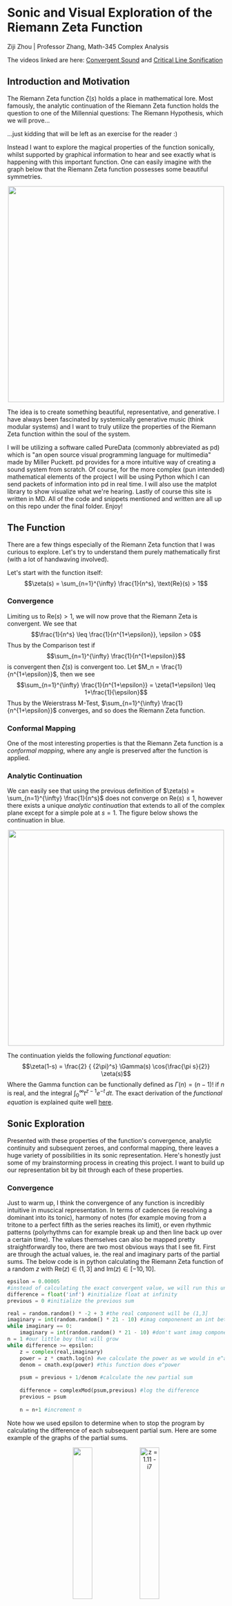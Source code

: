 # Sonic and Visual Exploration of the Riemann Zeta Function
Ziji Zhou |  Professor Zhang, Math-345 Complex Analysis 

The videos linked are here: [Convergent Sound](https://dai.ly/x8qo4om) and [Critical Line Sonification](https://dai.ly/x8qo4on)
## Introduction and Motivation
The Riemann Zeta function $\zeta(s)$ holds a place in mathematical lore. Most famously, the analytic continuation of the Riemann Zeta function holds the question to one of the Millennial questions: The Riemann Hypothesis, which we will prove...


...just kidding that will be left as an exercise for the reader :)


Instead I want to explore the magical properties of the function sonically, whilst supported by graphical information to hear and see exactly what is happening with this important function. One can easily imagine with the graph below that the Riemann Zeta function possesses some beautiful symmetries.

<p align="center">
  <img src='final/media/Riemann%20Zeta%20Graph.png' width='500'>
</p>

The idea is to create something beautiful, representative, and generative. I have always been fascinated by systemically generative music (think modular systems) and I want to truly utilize the properties of the Riemann Zeta function within the soul of the system.

I will be utilizing a software called PureData (commonly abbreviated as pd) which is "an open source visual programming language for multimedia" made by Miller Puckett. pd provides for a more intuitive way of creating a sound system from scratch. Of course, for the more complex (pun intended) mathematical elements of the project I will be using Python which I can send packets of information into pd in real time. I will also use the matplot library to show visualize what we're hearing. Lastly of course this site is written in MD. All of the code and snippets mentioned and written are all up on this repo under the final folder.  Enjoy!

## The Function

There are a few things especially of the Riemann Zeta function that I was curious to explore. Let's try to understand them purely mathematically first (with a lot of handwaving involved).


Let's start with the function itself:
$$\zeta(s) = \sum_{n=1}^{\infty} \frac{1}{n^s}, \text{Re}(s) > 1$$

### Convergence

Limiting us to $\text{Re}(s) > 1$, we will now prove that the Riemann Zeta is convergent. We see that 
$$\frac{1}{n^s} \leq \frac{1}{n^{1+\epsilon}}, \epsilon > 0$$
Thus by the Comparison test if 
$$\sum_{n=1}^{\infty} \frac{1}{n^{1+\epsilon}}$$
is convergent then $\zeta(s)$ is convergent too. Let $M_n = \frac{1}{n^{1+\epsilon}}$, then we see
$$\sum_{n=1}^{\infty} \frac{1}{n^{1+\epsilon}} = \zeta(1+\epsilon) \leq 1+\frac{1}{\epsilon}$$
Thus by the Weierstrass M-Test, $\sum_{n=1}^{\infty} \frac{1}{n^{1+\epsilon}}$ converges, and so does the Riemann Zeta function.


### Conformal Mapping
One of the most interesting properties is that the Riemann Zeta function is a *conformal mapping*, where any angle is preserved after the function is applied.

### Analytic Continuation
We can easily see that using the previous definition of $\zeta(s) = \sum_{n=1}^{\infty} \frac{1}{n^s}$ does not converge on $\text{Re}(s) \leq 1$, however there exists a unique *analytic continuation* that extends to all of the complex plane except for a simple pole at $s = 1$. The figure below shows the continuation in blue.

<p align="center">
  <img src='final/media/analyticCont.png' width='500'>
</p>

The continuation yields the following *functional equation*:
$$\zeta(1-s) = \frac{2} { {2\pi}^s} \Gamma(s) \cos{\frac{\pi s}{2}} \zeta(s)$$
Where the Gamma function can be functionally defined as $\Gamma(n) = (n-1)!$ if $n$ is real, and the integral $\int_{0}^{\infty} t^{z-1}e^{-t} \,dt$. The exact derivation of the *functional equation* is explained quite well [here](https://desvl.xyz/2022/11/24/riemann-zeta-continuation/).

## Sonic Exploration

Presented with these properties of the function's convergence, analytic continuity and subsequent zeroes, and conformal mapping, there leaves a huge variety of possibilities in its sonic representation. Here's honestly just some of my brainstorming process in creating this project. I want to build up our representation bit by bit through each of these properties.

### Convergence

Just to warm up, I think the convergence of any function is incredibly intuitive in muscical representation. In terms of cadences (ie resolving a dominant into its tonic), harmony of notes (for example moving from a tritone to a perfect fifth as the series reaches its limit), or even rhythmic patterns (polyrhythms can for example break up and then line back up over a certain time). The values themselves can also be mapped pretty straightforwardly too, there are two most obvious ways that I see fit. First are through the actual values, ie. the real and imaginary parts of the partial sums. The below code is in python calculating the Riemann Zeta function of a random $z$ with $\text{Re}(z) \in (1,3]$ and $\text{Im}(z) \in [-10,10]$.

```python
epsilon = 0.00005 
#instead of calculating the exact convergent value, we will run this until the the difference between the adjacent partial sums to be smaller than epsilon here
difference = float('inf') #initialize float at infinity
previous = 0 #initialize the previous sum

real = random.random() * -2 + 3 #the real component will be (1,3]
imaginary = int(random.random() * 21 - 10) #imag componenent an int between [-10,10]
while imaginary == 0: 
    imaginary = int(random.random() * 21 - 10) #don't want imag component to be zero
n = 1 #our little boy that will grow
while difference >= epsilon:
    z = complex(real,imaginary)
    power = z * cmath.log(n) #we calculate the power as we would in e^alpha log z form
    denom = cmath.exp(power) #this function does e^power
    
    psum = previous + 1/denom #calculate the new partial sum
    
    difference = complexMod(psum,previous) #log the difference
    previous = psum
    
    n = n+1 #increment n
```

Note how we used epsilon to determine when to stop the program by calculating the difference of each subsequent partial sum. Here are some example of the graphs of the partial sums.

<p align = "center">
  <img src="final/media/1.0616%20-%20i9.png" caption="" style="width:30%">
  <img src="final/media/1.11%20-%20i7.png" alt="z = 1.11 - i7" style="width:30%">
</p>

Pretty cool! Now let's listen to [Convergent Sound](https://dai.ly/x8qo4om). It includes a little animation of the Riemann Zeta converging. 

Here's what's happening in the clip and what you're listening to. While the python script is churning out the partial sums (which are logged in the terminal in the upper right of the video) pd (the sound software) receives it:
<p align="center">
  <img src='final/media/Convergence%20Receiver.png' width='500'>
</p>
and takes the real component of the current partial sum and roughly translates it to a pitch:
<p align="center">
  <img src='final/media/Convergence%20Convertor.png' width='300'>
</p>

A minor chord is then built off of that base note that gradually changes as we increment the partial sum. The **time** block is calculated by the log of the modulus of the current partial sum and previous one. It determines the gap in between each new increment and the way the chord is held out (in the adsr~ block in pd). Thus as the series reaches closer to convergence the chord speed up and last much shorter. The python code and pd file are included in the convergence folder as **convergence.py** and **convergence.pd** in the pd folder.

### Critical Strip and Zeroes
That was pretty cool, though it doesn't really utilize the most magical part of the Riemann Zeta function which lies in its analytic continuation and the non-trivial zeroes on the hypothesized critical line of $\text{Re}(z) = 1/2$. The idea would be to sonically lock onto the zeroes as we move around the critical strip. A sea of chaos with sudden and seemingly random bouts of harmony.


Of course, to do so we would need to write the code for the analytic continuation of the function. We will use the following series which "was conjectured by Knopp around 1930, proved by Hasse (1930), and rediscovered by Sondow (1994)" ([from Mathworld, Wolfram](https://mathworld.wolfram.com/RiemannZetaFunction.html))

$$\zeta(s) = \frac{1}{1 - 2^{1-s}} \sum_{n=0}^{\infty} \frac{1}{2^{n+1}}\sum_{k=0}^{n} (-1)^k \binom{n}{k} (k+1)^{-s}, \text{ where } \binom{n}{k} = \frac{n!}{k!(n-k)!}$$

As we did previously, with this infinite sum we can only simply break it into a sequence of partial sum that terminates once the difference is small enough with epsilon. 

```python
epsilon = 0.00000001
difference = float('inf')
previous = 0
psum = 0
ppsum = 0
n = 0 #initialize zero

while difference >= epsilon:
    ppsum = 0
    for k in range(0, n + 1):
        complexcomponent = cmath.exp(-s * cmath.log(k+1))     
        ppsum = ppsum + (-1)**k * (math.factorial(n)/(math.factorial(k)*math.factorial(n-k))) * complexcomponent
    psum = (1/(2**(n+1))) * ppsum + psum
    difference = complexMod(psum, previous)
    previous = psum 
    n = n + 1

power = (1-s) * cmath.log(2)
denom = 1 - cmath.exp(power)
answer = (1/denom) * psum
```

With just a few more edits, we can now look at how different curves and lines are transformed by the Riemann Zeta function! We can plug in any function as long as it doesn't hit $s = 1$ which is the only simple pole of the analytic continuation. Here is an animation that we generated of the the critical line at $\text{Re}(z) = \frac{1}{2}$ and the imaginary part from 0 to 35.

https://github.com/zijiamherst/complexFinal/assets/89825023/d0577db6-49f5-4c8d-a8cb-1c9cb9a5da26

Mesmerizing. Let's look at some other ones just for fun. Here's after plugging a normal sin wave from $-2\pi$ to $2\pi$:

https://github.com/zijiamherst/complexFinal/assets/89825023/0f99c758-321d-477e-8b57-6262c576ea63

Next up we will apply a similar but a bit more interesting and musical version of what we did with the convergence sequence to sonically represent the Riemann Zeta function applied to a line, with a special interest for the zeroes.

### Listening to the Critical Line

The crux of my project is [Critical Line Sonification](https://dai.ly/x8qo4on). Just as before, the python file associated is called **analytic continuation.py** and the pure data file **critical line.pd**. Sadly it's not terribly user friendly but with a little bit of setup and if you have pd installed anyone can plug in curves for the Riemann Zeta function and hear how my project would interpret it. Hopefully as you're listening to the project I can go through the inner workings. Here's what my project looks like:

<p align="center">
  <img src='final/media/overview.png' width=600'>
</p>

The basic premise is as such. Since the importance of the zeroes on the critical line is so heavily stressed, I thought the sound should reflect that too. Thus the origin represents a point of harmony and stability and the farther away from it the more chaotic and dissonant becomes our sound. 

Let's look at the information receiver:

<p align="center">
  <img src='final/media/infocenter.png' width='300'>
</p>

We can see that it takes three variables from our python script after converting our point to polar coordinates: the radius, the angle in degrees, and a binary indicator of whether we've hit a zero. Here's how our chords are constructed:

<p align = "center">
  <img src="final/media/chords.png" style="width:30%">
  <img src="final/media/zerohit.png" style="width:40%">
</p>

The left one is the pulsating notes we hear constantly. You can see that radius is factored into the **chordgen** block, where certain thresholds of the radious leads to different chord qualities. It goes from a beautiful 
and calming major 7 chords all the way to a half diminished chord (very dissonant!). The pulsations are determined by the angle of our point, the greater the angle the quicker it pulsates giving us that nauseating feeling. The right images shows the contrsutction of the higher chords hits we hear everytime we loop back to the origin. It gives that extra sense of harmony and indication that another loop has been completed, built as a major 7 chord with the 7th of the original chord as the root. With both together it creates an ethereal sound. 


Lastly the drums:

<p align="center">
  <img src='final/media/drums.png' width='600'>
</p>

These drums help depict the changing stability/chaos as the function moves to and away from the origin. All of the drums are randomly generated, with their rates determined by the radius and angle of our current point. When we are far away from origin, the tempo is fast, the drums become much more frequent, and there is little rhythmic pattern to be found. Once we near zero, everything slows down more, the drums sparse, with only the lightly pulsating chord as the forefront of our sound.


While I wasn't able to make the files super user friendly, it's actually pretty simply to try plugging in any curve into the python file and see what the Riemann Zeta function would return and to listen to the sonification of any curve.

## Acknowledgements

Thank you Professor Zhang for a great semester and you patience! I know this project is quite late but I really wanted to build something interactive and creative, I hope you liked it! I had a lot of fun making this and exploring the function. Also, most of what I know with sound art and pd comes from Professor Brian House's Sound Art class, some really really cool explorations in there. I hope this project is interesting and feel free to mess around with my code and see if it sparks any further creative math projects!



